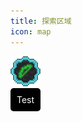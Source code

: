 ```yaml
---
title: 探索区域
icon: map
---
```




  <div>
    <img
      src="/assets/img/class/archer_green.png"
      alt="Your Image"
      @mouseover="showTooltip"
      @mousemove="updateTooltipPosition"
      @mouseleave="hideTooltip"
    />
    <div v-if="isTooltipVisible" class="tooltip" :style="{ top: tooltipTop + 'px', left: tooltipLeft + 'px' }">
      <!-- Your tooltip content goes here -->
            Test
    </div>
  </div>


<script>
export default {
  data() {
    return {
      isTooltipVisible: false,
      tooltipTop: 0,
      tooltipLeft: 0
    };
  },
  methods: {
    showTooltip(event) {
      this.updateTooltipPosition(event);
      this.isTooltipVisible = true;
    },
    updateTooltipPosition(event) {
      this.tooltipTop = event.clientY + 10; // Adjust the offset as needed
      this.tooltipLeft = event.clientX + 10; // Adjust the offset as needed
    },
    hideTooltip() {
      this.isTooltipVisible = false;
    }
  }
};
</script>

<style scoped>
.tooltip {
  position: absolute;
  background-color: black;
  color: white;
  padding: 10px;
  border-radius: 5px;
}
</style>